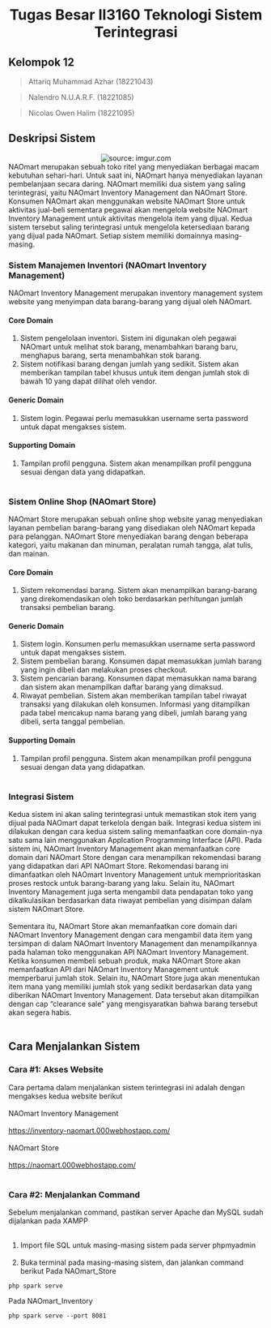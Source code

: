 <h1 align="center"> Tugas Besar II3160 Teknologi Sistem Terintegrasi</h1>

## Kelompok 12
  >Attariq Muhammad Azhar (18221043)
  
  >Nalendro N.U.A.R.F. (18221085)

  >Nicolas Owen Halim	(18221095)

## Deskripsi Sistem
<div  align="center" ><img src="https://i.imgur.com/ehEpCRH.png" title="source: imgur.com" /></div>
NAOmart merupakan sebuah toko ritel yang menyediakan berbagai macam kebutuhan sehari-hari. Untuk saat ini, NAOmart hanya menyediakan layanan pembelanjaan secara daring. NAOmart memiliki dua sistem yang saling terintegrasi, yaitu NAOmart Inventory Management dan NAOmart Store. Konsumen NAOmart akan menggunakan website NAOmart Store untuk aktivitas jual-beli sementara pegawai akan mengelola website NAOmart Inventory Management untuk aktivitas mengelola item yang dijual. Kedua sistem tersebut saling terintegrasi untuk mengelola ketersediaan barang yang dijual pada NAOmart. Setiap sistem memiliki domainnya masing-masing. 

### Sistem Manajemen Inventori (NAOmart Inventory Management)
NAOmart Inventory Management merupakan inventory management system website yang menyimpan data barang-barang yang dijual oleh NAOmart. 
#### Core Domain
1. Sistem pengelolaan inventori. Sistem ini digunakan oleh pegawai NAOmart untuk melihat stok barang, menambahkan barang baru, menghapus barang, serta menambahkan stok barang. 
2. Sistem notifikasi barang dengan jumlah yang sedikit. Sistem akan memberikan tampilan tabel khusus untuk item dengan jumlah stok di bawah 10 yang dapat dilihat oleh vendor.
#### Generic Domain 
1. Sistem login. Pegawai perlu memasukkan username serta password untuk dapat mengakses sistem.
#### Supporting Domain
1. Tampilan profil pengguna. Sistem akan menampilkan profil pengguna sesuai dengan data yang didapatkan.
<br></br>
### Sistem Online Shop (NAOmart Store)
NAOmart Store merupakan sebuah online shop website yanag menyediakan layanan pembelian barang-barang yang disediakan oleh NAOmart kepada para pelanggan. NAOmart Store menyediakan barang dengan beberapa kategori, yaitu makanan dan minuman, peralatan rumah tangga, alat tulis, dan mainan.  
#### Core Domain
1. Sistem rekomendasi barang. Sistem akan menampilkan barang-barang yang direkomendasikan oleh toko berdasarkan perhitungan jumlah transaksi pembelian barang.
#### Generic Domain 
1. Sistem login. Konsumen perlu memasukkan username serta password untuk dapat mengakses sistem.
2. Sistem pembelian barang. Konsumen dapat memasukkan jumlah barang yang ingin dibeli dan melakukan proses checkout. 
3. Sistem pencarian barang. Konsumen dapat memasukkan nama barang dan sistem akan menampilkan daftar barang yang dimaksud.
4. Riwayat pembelian. Sistem akan memberikan tampilan tabel riwayat transaksi yang dilakukan oleh konsumen. Informasi yang ditampilkan pada tabel mencakup nama barang yang dibeli, jumlah barang yang dibeli, serta tanggal pembelian.
#### Supporting Domain
1. Tampilan profil pengguna. Sistem akan menampilkan profil pengguna sesuai dengan data yang didapatkan.
<br></br>

### Integrasi Sistem
Kedua sistem ini akan saling terintegrasi untuk memastikan stok item yang dijual pada NAOmart dapat terkelola dengan baik. Integrasi kedua sistem ini dilakukan dengan cara kedua sistem saling memanfaatkan core domain-nya satu sama lain menggunakan Applcation Programming Interface (API). Pada sistem ini, NAOmart Inventory Management akan memanfaatkan core domain dari NAOmart Store dengan cara menampilkan rekomendasi barang yang didapatkan dari API NAOmart Store. Rekomendasi barang ini dimanfaatkan oleh NAOmart Inventory Management untuk memprioritaskan proses restock untuk barang-barang yang laku. Selain itu, NAOmart Inventory Management juga serta mengambil data pendapatan toko yang dikalkulasikan berdasarkan data riwayat pembelian yang disimpan dalam sistem NAOmart Store. 
<br></br>
Sementara itu, NAOmart Store akan memanfaatkan core domain dari NAOmart Inventory Management dengan cara mengambil data item yang tersimpan di dalam NAOmart Inventory Management dan menampilkannya pada halaman toko menggunakan API NAOmart Inventory Management. Ketika konsumen membeli sebuah produk, maka NAOmart Store akan memanfaatkan API dari NAOmart Inventory Management untuk memperbarui jumlah stok. Selain itu, NAOmart Store juga akan menentukan item mana yang memiliki jumlah stok yang sedikit berdasarkan data yang diberikan NAOmart Inventory Management. Data tersebut akan ditampilkan dengan cap “clearance sale” yang mengisyaratkan bahwa barang tersebut akan segera habis.
<br></br>

## Cara Menjalankan Sistem
### Cara #1: Akses Website
Cara pertama dalam menjalankan sistem terintegrasi ini adalah dengan mengakses kedua website berikut
<br></br>
NAOmart Inventory Management
<br></br>
https://inventory-naomart.000webhostapp.com/ 
<br></br>
NAOmart Store
<br></br>
https://naomart.000webhostapp.com/ 
<br></br>
### Cara #2: Menjalankan Command
Sebelum menjalankan command, pastikan server Apache dan MySQL sudah dijalankan pada XAMPP
<br></br>
1. Import file SQL untuk masing-masing sistem pada server phpmyadmin
<br></br>
2. Buka terminal pada masing-masing sistem, dan jalankan command berikut
Pada NAOmart_Store
```
php spark serve
```
Pada NAOmart_Inventory
```
php spark serve --port 8081
```
<br></br>
